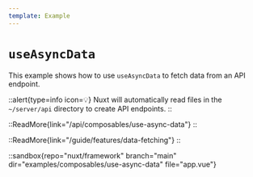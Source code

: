 ```yaml
---
template: Example
---
```


# `useAsyncData`

This example shows how to use `useAsyncData` to fetch data from an API endpoint.

::alert{type=info icon=💡}
Nuxt will automatically read files in the `~/server/api` directory to create API endpoints.
::

::ReadMore{link="/api/composables/use-async-data"}
::

::ReadMore{link="/guide/features/data-fetching"}
::

::sandbox{repo="nuxt/framework" branch="main" dir="examples/composables/use-async-data" file="app.vue"}
